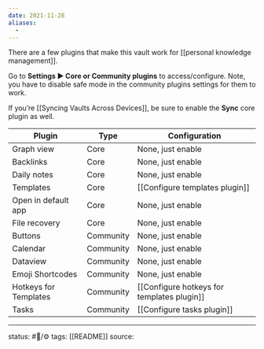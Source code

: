 ```yaml
---
date: 2021-11-28
aliases:
  - 
---
```

There are a few plugins that make this vault work for [[personal knowledge management]].

Go to **Settings ▶ Core or Community plugins** to access/configure. Note, you have to disable safe mode in the community plugins settings for them to work.

If you’re [[Syncing Vaults Across Devices]], be sure to enable the **Sync** core plugin as well.

|Plugin|Type|Configuration|
|-|-|-|
|Graph view|Core|None, just enable|
|Backlinks|Core|None, just enable|
|Daily notes|Core|None, just enable|
|Templates|Core|[[Configure templates plugin]]|
|Open in default app|Core|None, just enable|
|File recovery|Core|None, just enable|
|Buttons|Community|None, just enable|
|Calendar|Community|None, just enable|
|Dataview|Community|None, just enable|
|Emoji Shortcodes|Community|None, just enable|
|Hotkeys for Templates|Community|[[Configure hotkeys for templates plugin]]
|Tasks|Community|[[Configure tasks plugin]]|




___
status: #🌲/⚙
tags: [[README]]
source: 